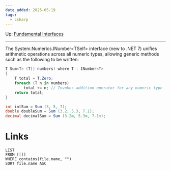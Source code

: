 ```yaml
---
date_added: 2025-05-19
tags:
  - csharp
---
```

Up: [Fundamental Interfaces](Fundamental%20Interfaces.md)
___
 The System.Numerics.INumber\<TSelf> interface (new to .NET 7) unifies arithmetic
operations across all numeric types, allowing generic methods such as the
following to be written:
```cs
T Sum<T> (T[] numbers) where T : INumber<T>
{
	T total = T.Zero;
	foreach (T n in numbers)
		total += n; // Invokes addition operator for any numeric type
	return total;
}

int intSum = Sum (3, 5, 7);
double doubleSum = Sum (3.2, 5.3, 7.1);
decimal decimalSum = Sum (3.2m, 5.3m, 7.1m);
```
# Links
```dataview
LIST
FROM [[]]
WHERE contains(file.name, "")
SORT file.name ASC
```

